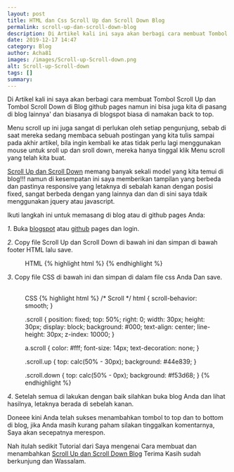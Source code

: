 ```yaml
---
layout: post
title: HTML dan Css Scroll Up dan Scroll Down Blog
permalink: scroll-up-dan-scroll-down-blog
description: Di Artikel kali ini saya akan berbagi cara membuat Tombol Scroll Up dan Tombol Scroll Down di Blog github pages namun ini bisa juga kita di pasang di blog lainnya
date: 2019-12-17 14:47
category: Blog
author: Acha81
images: /images/Scroll-up-Scroll-down.png
alt: Scroll-up-Scroll-down
tags: []
summary: 
---
```

Di Artikel kali ini saya akan berbagi cara membuat Tombol Scroll Up dan Tombol Scroll Down di Blog github pages namun ini bisa juga kita di pasang di blog lainnya' dan biasanya di blogspot biasa di namakan back to top.

Menu scroll up ini juga sangat di perlukan oleh setiap pengunjung, sebab di saat mereka sedang membaca sebuah postingan yang kita tulis sampai pada akhir artikel, bila ingin kembali ke atas tidak perlu lagi menggunakan mouse untuk sroll up dan sroll down, mereka hanya tinggal klik Menu scroll yang telah kita buat.

[Scroll Up dan Scroll Down](scroll-up-dan-scroll-down-blog) memang banyak sekali model yang kita temui di blog!!! namun di kesempatan ini saya memberikan tampilan yang berbeda dan pastinya responsive yang letaknya di sebalah kanan dengan posisi fixed, sangat berbeda dengan yang lainnya dan dan di sini saya tdaik menggunakan jquery atau javascript.

Ikuti langkah ini untuk memasang di blog atau di github pages Anda:

_1_. Buka [blogspot](https://www.blogger.com/) atau [github](https://www.github.com/) pages dan login.

_2_. Copy file Scroll Up dan Scroll Down di bawah ini dan simpan di bawah footer HTML lalu save.
<br>
<figure class="highlight">
    <span class="code-pil">
    <i aria-hidden="true" class="fa fa-code font-weight-bold"></i>
    HTML</span>
    {% highlight html %}
    <a class="scroll up" href="#">
    <i aria-hidden="true" class="fa fa-arrow-up"></i>
    </a>
    <a class="scroll down" href="#finish">
    <i aria-hidden="true" class="fa fa-arrow-down"></i>
    </a>
    {% endhighlight %}
</figure>

_3_. Copy file CSS di bawah ini dan simpan di dalam file css Anda Dan save.
<br><br>

<figure class="highlight">
<span class="code-pil">
    <i aria-hidden="true" class="fa fa-code font-weight-bold"></i>
    CSS</span>
{% highlight html %}
/* Scroll */
html {
    scroll-behavior: smooth;
}

.scroll {
    position: fixed;
    top: 50%;
    right: 0;
    width: 30px;
    height: 30px;
    display: block;
    background: #000;
    text-align: center;
    line-height: 30px;
    z-index: 10000;
}

a.scroll {
    color: #fff;
    font-size: 14px;
    text-decoration: none;
}

.scroll.up {
    top: calc(50% - 30px);
    background: #44e839;
}

.scroll.down {
    top: calc(50% - 0px);
    background: #f53d68;
}
{% endhighlight %}
</figure>

_4_. Setelah semua di lakukan dengan baik silahkan buka blog Anda dan lihat hasilnya, letaknya berada di sebelah kanan.

Doneee kini Anda telah sukses menambahkan tombol to top dan to bottom di blog, jika Anda masih kurang paham silakan tinggalkan komentarnya, Saya akan secepatnya merespon.

Nah itulah sedikit Tutorial dari Saya mengenai Cara membuat dan menambahkan [Scroll Up dan Scroll Down Blog](scroll-up-dan-scroll-down-blog) Terima Kasih sudah berkunjung dan Wassalam.


